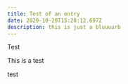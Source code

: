 ```yaml
---
title: Test of an entry
date: 2020-10-20T15:28:12.697Z
description: this is just a bluuuurb
---
```

Test





This is a test



test